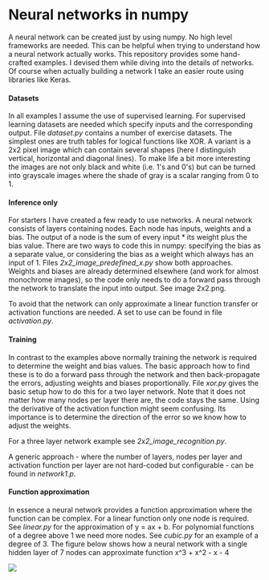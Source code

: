 # Neural networks in numpy

A neural network can be created just by using numpy. No high level frameworks are needed. This can be helpful when trying to understand how a neural network actually works. This repository provides some hand-crafted examples. I devised them while diving into the details of networks. Of course when actually building a network I take an easier route using libraries like Keras. 

#### Datasets
In all examples I assume the use of supervised learning. For supervised learning datasets are needed which specify inputs and the corresponding output. File *dataset.py* contains a number of exercise datasets. The simplest ones are truth tables for logical functions like XOR. A variant is a 2x2 pixel image which can contain several shapes (here I distinguish vertical, horizontal and diagonal lines). To make life a bit more interesting the images are not only black and white (i.e. 1's and 0's) but can be turned into grayscale images where the shade of gray is a scalar ranging from 0 to 1.

#### Inference only
For starters I have created a few ready to use networks. A neural network consists of layers containing nodes. Each node has inputs, weights and a bias. The output of a node is the sum of every input * its weight plus the bias value. There are two ways to code this in numpy: specifying the bias as a separate value, or considering the bias as a weight which always has an input of 1. Files *2x2_image_predefined_x.py* show both approaches. Weights and biases are already determined elsewhere (and work for almost monochrome images), so the code only needs to do a forward pass through the network to translate the input into output. See image 2x2.png.

To avoid that the network can only approximate a linear function transfer or activation functions are needed. A set to use can be found in file *activation.py*.  

#### Training  
In contrast to the examples above normally training the network is required to determine the weight and bias values. The basic approach how to find these is to do a forward pass through the network and then back-propagate the errors, adjusting weights and biases proportionally. File *xor.py* gives the basic setup how to do this for a two layer network. Note that it does not matter how many nodes per layer there are, the code stays the same. Using the derivative of the activation function might seem confusing. Its importance is to determine the direction of the error so we know how to adjust the weights.

For a three layer network example see *2x2_image_recognition.py*.

A generic approach - where the number of layers, nodes per layer and activation function per layer are not hard-coded but configurable - can be found in *network1.p*. 

#### Function approximation
In essence a neural network provides a function approximation where the function can be complex. For a linear function only one node is required. See *linear.py* for the approximation of y = ax + b. For polynomial functions of a degree above 1 we need more nodes. See *cubic.py* for an example of a degree of 3. The figure below shows how a neural network with a single hidden layer of 7 nodes can approximate function x^3 + x^2 - x - 4
 

![](https://github.com/erikdelange/Neural-networks-in-numpy/blob/master/cubic.png)
